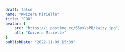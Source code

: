 ```yaml
---
draft: false
name: "Kwizera Mirielle"
title: "COO"
avatar: {
    src: "https://i.postimg.cc/65yxVsPB/kwizy.jpg",
    alt: "Kwizera Mirielle"
}
publishDate: "2022-11-09 15:39"
---
```


